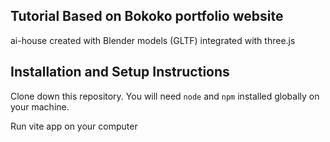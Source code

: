## Tutorial Based on Bokoko portfolio website
ai-house created with Blender models (GLTF) integrated with three.js

## Installation and Setup Instructions

Clone down this repository. You will need `node` and `npm` installed globally on your machine.  

Run vite app on your computer


